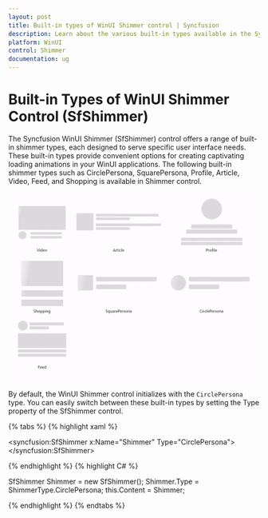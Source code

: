 ```yaml
---
layout: post
title: Built-in types of WinUI Shimmer control | Syncfusion
description: Learn about the various built-in types available in the Syncfusion WinUI Shimmer (SfShimmer) control, including CirclePersona, SquarePersona, Profile, Article, Video, Feed, and Shopping.
platform: WinUI
control: Shimmer
documentation: ug
---
```


# Built-in Types of WinUI Shimmer Control (SfShimmer)

The Syncfusion WinUI Shimmer (SfShimmer) control offers a range of built-in shimmer types, each designed to serve specific user interface needs. These built-in types provide convenient options for creating captivating loading animations in your WinUI applications. The following built-in shimmer types such as CirclePersona, SquarePersona, Profile, Article, Video, Feed, and Shopping is available in Shimmer control.

![WinUI Shimmmer control with DefaultView](Shimmer_Images/winui_shimmer_built_in_types.gif)

By default, the WinUI Shimmer control initializes with the `CirclePersona` type. You can easily switch between these built-in types by setting the Type property of the SfShimmer control.

{% tabs %}
{% highlight xaml %}

<syncfusion:SfShimmer x:Name="Shimmer"
                      Type="CirclePersona">
</syncfusion:SfShimmer>

{% endhighlight %} 
{% highlight C# %}

SfShimmer Shimmer = new SfShimmer();
Shimmer.Type = ShimmerType.CirclePersona;
this.Content = Shimmer;

{% endhighlight %}
{% endtabs %}